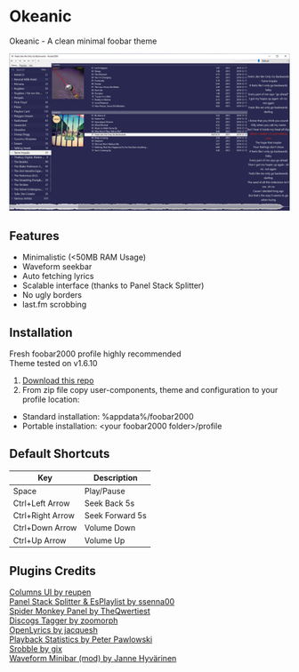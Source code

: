 # Okeanic

Okeanic - A clean minimal foobar theme

![Screenshot](screenshots/okeanic.png)

## Features

- Minimalistic (<50MB RAM Usage)
- Waveform seekbar
- Auto fetching lyrics
- Scalable interface (thanks to Panel Stack Splitter)
- No ugly borders
- last.fm scrobbing

## Installation

Fresh foobar2000 profile highly recommended\
Theme tested on v1.6.10

1. [Download this repo](https://github.com/D221/Okeanic/main)
2. From zip file copy user-components, theme and configuration to your profile location:

- Standard installation: %appdata%/foobar2000
- Portable installation: \<your foobar2000 folder>/profile

## Default Shortcuts

|Key|Description|
|-|-|
|Space|Play/Pause |
|Ctrl+Left Arrow|Seek Back 5s|
|Ctrl+Right Arrow|Seek Forward 5s|
|Ctrl+Down Arrow|Volume Down|
|Ctrl+Up Arrow|Volume Up|

## Plugins Credits

[Columns UI by reupen](https://github.com/reupen/columns_ui)\
[Panel Stack Splitter & EsPlaylist by ssenna00](https://foo2k.chottu.net/)\
[Spider Monkey Panel by TheQwertiest](https://github.com/TheQwertiest/foo_spider_monkey_panel)\
[Discogs Tagger by zoomorph](https://bitbucket.org/zoomorph/foo_discogs)\
[OpenLyrics by jacquesh](https://github.com/jacquesh/foo_openlyrics)\
[Playback Statistics by Peter Pawlowski](https://www.foobar2000.org/components/view/foo_playcount)\
[Srobble by gix](https://github.com/gix/foo_scrobble)\
[Waveform Minibar (mod) by Janne Hyvärinen](https://foobar.hyv.fi/?view=foo_wave_minibar_mod)

